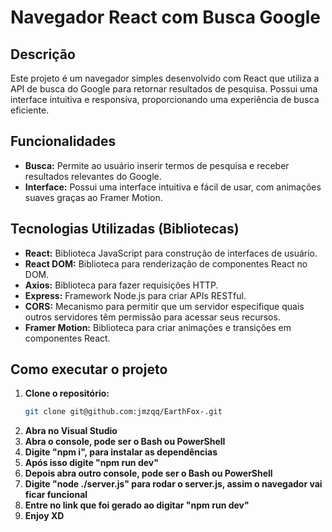 # Navegador React com Busca Google

## Descrição
Este projeto é um navegador simples desenvolvido com React que utiliza a API de busca do Google para retornar resultados de pesquisa. Possui uma interface intuitiva e responsiva, proporcionando uma experiência de busca eficiente.

## Funcionalidades
* **Busca:** Permite ao usuário inserir termos de pesquisa e receber resultados relevantes do Google.
* **Interface:** Possui uma interface intuitiva e fácil de usar, com animações suaves graças ao Framer Motion.

## Tecnologias Utilizadas (Bibliotecas)
* **React:** Biblioteca JavaScript para construção de interfaces de usuário.
* **React DOM:** Biblioteca para renderização de componentes React no DOM.
* **Axios:** Biblioteca para fazer requisições HTTP.
* **Express:** Framework Node.js para criar APIs RESTful.
* **CORS:** Mecanismo para permitir que um servidor especifique quais outros servidores têm permissão para acessar seus recursos.
* **Framer Motion:** Biblioteca para criar animações e transições em componentes React.

## Como executar o projeto
1. **Clone o repositório:**
   ```bash
   git clone git@github.com:jmzqq/EarthFox-.git
2. **Abra no Visual Studio**
3. **Abra o console, pode ser o Bash ou PowerShell**
4. **Digite "npm i", para instalar as dependências**
5. **Após isso digite "npm run dev"**
6. **Depois abra outro console, pode ser o Bash ou PowerShell**
7. **Digite "node ./server.js" para rodar o server.js, assim o navegador vai ficar funcional**
8. **Entre no link que foi gerado ao digitar "npm run dev"**
9. **Enjoy XD**
